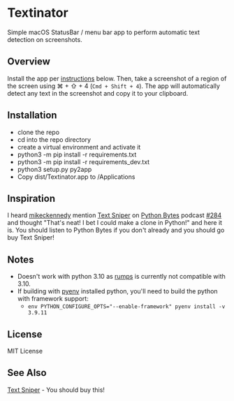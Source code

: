 # Textinator

Simple macOS StatusBar / menu bar app to perform automatic text detection on screenshots.

## Overview

Install the app per [instructions](#installation) below.  Then, take a screenshot of a region of the screen using ⌘ + ⇧ + 4 (`Cmd + Shift + 4`).  The app will automatically detect any text in the screenshot and copy it to your clipboard.

<!-- ![Textinator screenshot](textinator.png) -->

## Installation

- clone the repo
- cd into the repo directory
- create a virtual environment and activate it
- python3 -m pip install -r requirements.txt
- python3 -m pip install -r requirements_dev.txt
- python3 setup.py py2app
- Copy dist/Textinator.app to /Applications

## Inspiration

I heard [mikeckennedy](https://github.com/mikeckennedy) mention [Text Sniper](https://textsniper.app/) on [Python Bytes](https://pythonbytes.fm/) podcast [#284](https://pythonbytes.fm/episodes/show/284/spicy-git-for-engineers) and thought "That's neat! I bet I could make a clone in Python!" and here it is.  You should listen to Python Bytes if you don't already and you should go buy Text Sniper!

## Notes

* Doesn't work with python 3.10 as [rumps](https://github.com/jaredks/rumps) is currently not compatible with 3.10.
* If building with [pyenv](https://github.com/pyenv/pyenv) installed python, you'll need to build the python with framework support:
    * `env PYTHON_CONFIGURE_OPTS="--enable-framework" pyenv install -v 3.9.11`

## License

MIT License

## See Also

[Text Sniper](https://textsniper.app/) - You should buy this!

